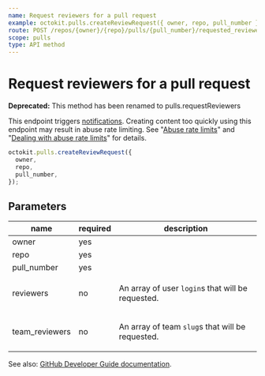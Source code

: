 ```yaml
---
name: Request reviewers for a pull request
example: octokit.pulls.createReviewRequest({ owner, repo, pull_number })
route: POST /repos/{owner}/{repo}/pulls/{pull_number}/requested_reviewers
scope: pulls
type: API method
---
```


# Request reviewers for a pull request

**Deprecated:** This method has been renamed to pulls.requestReviewers

This endpoint triggers [notifications](https://help.github.com/articles/about-notifications/). Creating content too quickly using this endpoint may result in abuse rate limiting. See "[Abuse rate limits](https://developer.github.com/v3/#abuse-rate-limits)" and "[Dealing with abuse rate limits](https://developer.github.com/v3/guides/best-practices-for-integrators/#dealing-with-abuse-rate-limits)" for details.

```js
octokit.pulls.createReviewRequest({
  owner,
  repo,
  pull_number,
});
```

## Parameters

<table>
  <thead>
    <tr>
      <th>name</th>
      <th>required</th>
      <th>description</th>
    </tr>
  </thead>
  <tbody>
    <tr><td>owner</td><td>yes</td><td>

</td></tr>
<tr><td>repo</td><td>yes</td><td>

</td></tr>
<tr><td>pull_number</td><td>yes</td><td>

</td></tr>
<tr><td>reviewers</td><td>no</td><td>

An array of user `login`s that will be requested.

</td></tr>
<tr><td>team_reviewers</td><td>no</td><td>

An array of team `slug`s that will be requested.

</td></tr>
  </tbody>
</table>

See also: [GitHub Developer Guide documentation](https://developer.github.com/v3/pulls/review_requests/#request-reviewers-for-a-pull-request).
